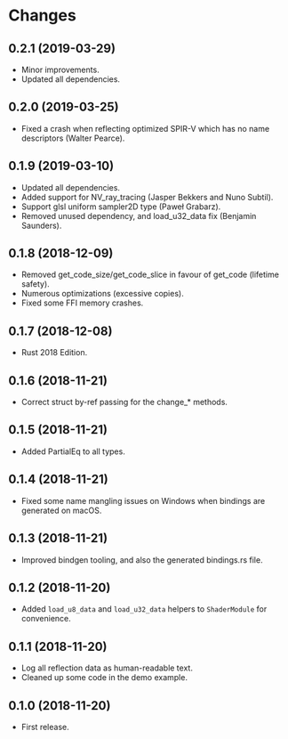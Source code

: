# Changes

## 0.2.1 (2019-03-29)

* Minor improvements.
* Updated all dependencies.

## 0.2.0 (2019-03-25)

* Fixed a crash when reflecting optimized SPIR-V which has no name descriptors (Walter Pearce).

## 0.1.9 (2019-03-10)

* Updated all dependencies.
* Added support for NV_ray_tracing (Jasper Bekkers and Nuno Subtil).
* Support glsl uniform sampler2D type (Paweł Grabarz).
* Removed unused dependency, and load_u32_data fix (Benjamin Saunders).

## 0.1.8 (2018-12-09)

* Removed get_code_size/get_code_slice in favour of get_code (lifetime safety).
* Numerous optimizations (excessive copies).
* Fixed some FFI memory crashes.

## 0.1.7 (2018-12-08)

* Rust 2018 Edition.

## 0.1.6 (2018-11-21)

* Correct struct by-ref passing for the change_* methods.

## 0.1.5 (2018-11-21)

* Added PartialEq to all types.

## 0.1.4 (2018-11-21)

* Fixed some name mangling issues on Windows when bindings are generated on macOS.

## 0.1.3 (2018-11-21)

* Improved bindgen tooling, and also the generated bindings.rs file.

## 0.1.2 (2018-11-20)

* Added `load_u8_data` and `load_u32_data` helpers to `ShaderModule` for convenience.

## 0.1.1 (2018-11-20)

* Log all reflection data as human-readable text.
* Cleaned up some code in the demo example.

## 0.1.0 (2018-11-20)

* First release.